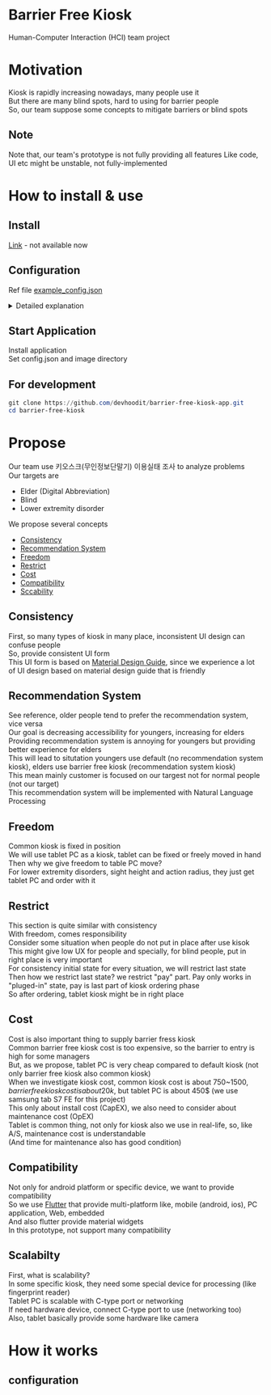 # Barrier Free Kiosk
Human-Computer Interaction (HCI) team project  

# Motivation
Kiosk is rapidly increasing nowadays, many people use it  
But there are many blind spots, hard to using for barrier people  
So, our team suppose some concepts to mitigate barriers or blind spots  

## Note
Note that, our team's prototype is not fully providing all features
Like code, UI etc might be unstable, not fully-implemented  

# How to install & use

## Install
[Link]() - not available now  
## Configuration
Ref file [example_config.json](./example_config.json)  
<details>
<summary>Detailed explanation</summary>

```json
{
    "category": [ <- category section
        {
            "title": "category name", <- category name like, pizza pasta beverage
            "items": [0], <- index of items
            "details": [[]] <- detail index for each items
        }
    ],
    "details": [ <- detail section
        [ <- first detail configuration
            {
                "name": "detail name like, nothing", <- first item of current detail
                "price": 0
            },
            {
                "name": "add ice", <- second item of current detail
                "price": 0
            }
        ]
    ],
    "items": [ <-item section
        { <- first item
            "name": "item name", <- item name
            "price": 1000, <- item price
            "images": "image path (relative path)", <- item image path
            "description": "description of item, this will be used in recommendation system" <- item description for natural language processing
        }
    ]
}
```
</details>

## Start Application
Install application  
Set config.json and image directory  


## For development
```powershell
git clone https://github.com/devhoodit/barrier-free-kiosk-app.git
cd barrier-free-kiosk
```

# Propose
Our team use 키오스크(무인정보단말기) 이용실태 조사 to analyze problems  
Our targets are
- Elder (Digital Abbreviation)  
- Blind
- Lower extremity disorder

We propose several concepts
- [Consistency](#consistency)
- [Recommendation System](#recommendation-system)
- [Freedom](#freedom)
- [Restrict](#restrict)
- [Cost](#cost)
- [Compatibility](#compatibility) 
- [Sccability](#scalabilty)


## Consistency
First, so many types of kiosk in many place, inconsistent UI design can confuse people  
So, provide consistent UI form  
This UI form is based on [Material Design Guide](https://m3.material.io/), since we experience a lot of UI design based on material design guide that is friendly  

## Recommendation System
See reference, older people tend to prefer the recommendation system, vice versa  
Our goal is decreasing accessibility for youngers, increasing for elders  
Providing recommendation system is annoying for youngers but providing better experience for elders  
This will lead to situtation youngers use default (no recommendation system kiosk), elders use barrier free kiosk (recommendation system kiosk)  
This mean mainly customer is focused on our targest not for normal people (not our target)  
This recommendation system will be implemented with Natural Language Processing  

## Freedom
Common kiosk is fixed in position  
We will use tablet PC as a kiosk, tablet can be fixed or freely moved in hand  
Then why we give freedom to table PC move?  
For lower extremity disorders, sight height and action radius, they just get tablet PC and order with it  

## Restrict
This section is quite similar with consistency  
With freedom, comes responsibility  
Consider some situation when people do not put in place after use kisok  
This might give low UX for people and specially, for blind people, put in right place is very important  
For consistency initial state for every situation, we will restrict last state  
Then how we restrict last state? we restrict "pay" part.
Pay only works in "pluged-in" state, pay is last part of kiosk ordering phase  
So after ordering, tablet kiosk might be in right place  

## Cost
Cost is also important thing to supply barrier fress kiosk  
Common barrier free kiosk cost is too expensive, so the barrier to entry is high for some managers  
But, as we propose, tablet PC is very cheap compared to default kiosk (not only barrier free kiosk also common kiosk)   
When we investigate kiosk cost, common kiosk cost is about 750~1500$, barrier free kiosk cost is about 20k$, but tablet PC is about 450$ (we use samsung tab S7 FE for this project)  
This only about install cost (CapEX), we also need to consider about maintenance cost (OpEX)  
Tablet is common thing, not only for kiosk also we use in real-life, so, like A/S, maintenance cost is understandable  
(And time for maintenance also has good condition)  

## Compatibility
Not only for android platform or specific device, we want to provide compatibility  
So we use [Flutter](https://flutter.dev/) that provide multi-platform like, mobile (android, ios), PC application, Web, embedded  
And also flutter provide material widgets  
In this prototype, not support many compatibility  

## Scalabilty
First, what is scalability?  
In some specific kiosk, they need some special device for processing (like fingerprint reader)  
Tablet PC is scalable with C-type port or networking  
If need hardware device, connect C-type port to use (networking too)  
Also, tablet basically provide some hardware like camera  

# How it works
## configuration